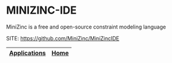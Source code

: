 # MINIZINC-IDE
 
 MiniZinc is a free and open-source constraint modeling language
 
 SITE: https://github.com/MiniZinc/MiniZincIDE

 | [Applications](https://portable-linux-apps.github.io/apps.html) | [Home](https://portable-linux-apps.github.io)
 | --- | --- |
